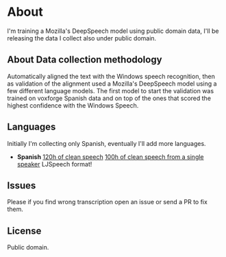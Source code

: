 
# About

I'm training a Mozilla's DeepSpeech model using public domain data, I'll be releasing the data I collect also under public domain.

## About Data collection methodology

Automatically aligned the text with the Windows speech recognition, then as validation of the alignment used a Mozilla's DeepSpeech model using a few different language models. The first model to start the validation was trained on voxforge Spanish data and on top of the ones that scored the highest confidence with the Windows Speech.

## Languages
Initially I'm collecting only Spanish, eventually I'll add more languages.

 - **Spanish**
  [120h of clean speech](https://www.kaggle.com/carlfm01/120h-spanish-speech) 
  [100h of clean speech from a single speaker](https://drive.google.com/file/d/1Sm_zyBo67XHkiFhcRSQ4YaHPYM0slO_e/view?usp=sharing) LJSpeech format!

## Issues
Please if you find wrong transcription open an issue or send a PR to fix them.

## License

Public domain.
